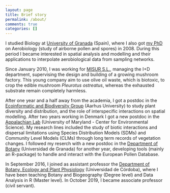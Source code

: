 ```yaml
---
layout: page
title: Brief story
permalink: /about/
comments: true
categories: []
---
```

<p>I studied Biology at <a title="Universidad de Granada" href="http://www.ugr.es" target="_blank" rel="noopener">University of Gran</a><a title="Universidad de Granada" href="http://www.ugr.es" target="_blank" rel="noopener">ada</a> (Spain), where I also got <a title="PhD Thesis" href="https://dl.dropboxusercontent.com/u/33940356/PhD-Thesis.pdf" target="_blank" rel="noopener">my PhD</a> on Aerobiology (study of airborne pollen and spores) in 2008. During this period I became interested in spatial analysis and modelling and their applications to interpolate aerobiological data from sampling networks.</p>

<p>Since January 2010, I was working for <a title="Micelios del Sur S.L." href="http://www.misur.es" target="_blank" rel="noopener">MISUR S.L.</a>, managing the I+D department, supervising the design and building of a growing mushroom factory. This young company aim to use olive oil waste, which is biotoxic, to crop the edible mushroom <i>Pleurotus ostreatus</i>, whereas the exhausted substrate remain completely harmless.</p>

<p>After one year and a half away from the academia, I got a postdoc in the <a title="Ecoinformatics &amp; Biodiversity Group (Aarhus University)" rel="noopener" href="http://bios.au.dk/en/research/sections/integrative-ecology-and-evolution/ecoinformatics/ecoinformatics-researchprofile/" target="_blank">Ecoinformatic and Biodiversity Group</a> (Aarhus University) to study plant diversity and distribution, and the role of interspecific interactions on spatial modelling. After two years working in Denmark I got a new postdoc in the <a title="Appalachian Lab" rel="noopener" href="http://www.umces.edu/al" target="_blank">Appalachian Lab</a> (University of Maryland - Center for Environmental Science). My research lines included the study of biotic interactions and dispersal limitations using Species Distribution Models (SDMs) and Community Level Models (CLMs) through long term records of vegetation changes. I followed my reserch with a new postdoc in the <a href="https://botanica.ugr.es/">Department of Botany</a> (Universidad de Granada) for another year, developing tools (mainly an R-package) to handle and interact with the European Pollen Database.</p>

<p>In September 2016, I joined as assistant professor the <a href="http://www.uco.es/botanica/es/">Department of Botany, Ecology and Plant Physiology</a> (Universidad de Córdoba), where I have been teaching Botany and Biogeography (Degree level) and Data Analysis in R (Master level). In October 2019, I became associate professor (civil servant).</p>